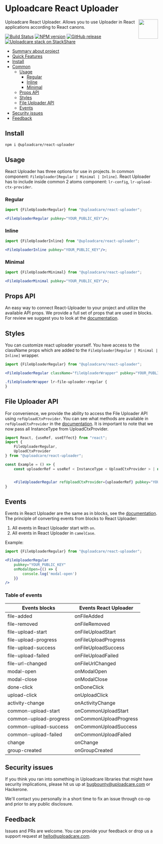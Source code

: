 # Uploadcare React Uploader

<a href="https://uploadcare.com/?utm_source=github&utm_campaign=uploadcare-js-api-clients">
    <img align="right" width="64" height="64"
      src="https://ucarecdn.com/edfdf045-34c0-4087-bbdd-e3834921f890/userpiccircletransparent.svg"
      alt="">
</a>

Uploadcare React Uploader. Allows you to use Uploader in React applications according to React canons.

[![Build Status][badge-build]][build-url]
[![NPM version][npm-img]][npm-url]
[![GitHub release][badge-release-img]][badge-release-url]
[![Uploadcare stack on StackShare][badge-stack-img]][badge-stack-url]

* [Summary about project](#summary-about-project)
* [Quick Features](#quick-features)
* [Install](#install)
* [Common](#common)
    * [Usage](#usage)
        * [Regular](#regular)
        * [Inline](#inline)
        * [Minimal](#minimal)
    * [Props API](#props-api)
    * [Styles](#styles)
    * [File Uploader API](#file-uploader-api)
    * [Events](#events)
* [Security issues](#security-issues)
* [Feedback](#feedback)

## Install

```bash
npm i @uploadcare/react-uploader
```

## Usage

React Uploader has three options for use in projects.
In common component: `FileUploader[Regular | Minimal | Inline]`.
React Uploader has to include inside common 2 atoms component: `lr-config`, `lr-upload-ctx-provider`.

### Regular

```jsx
import {FileUploaderRegular} from "@uploadcare/react-uploader";

<FileUploaderRegular pubkey="YOUR_PUBLIC_KEY"/>;
```

### Inline

```jsx
import {FileUploaderInline} from "@uploadcare/react-uploader";

<FileUploaderInline pubkey="YOUR_PUBLIC_KEY"/>;
```

### Minimal

```jsx
import {FileUploaderMinimal} from "@uploadcare/react-uploader";

<FileUploaderMinimal pubkey="YOUR_PUBLIC_KEY"/>;
```

## Props API

An easy way to connect React-Uploader to your project and utilize the available API props.
We provide a full set of props that are used in blocks. For review we suggest you to look at
the [documentation](uc-docs-file-uploader-options).

## Styles

You can customize react uploader yourself.
You have access to the className props which are added to the `FileUploader[Regular | Minimal | Inline]` wrapper.

```jsx
import {FileUploaderRegular} from "@uploadcare/react-uploader";

<FileUploaderRegular className="fileUploaderWrapper" pubkey="YOUR_PUBLIC_KEY"/>;
```

```css
.fileUploaderWrapper lr-file-uploader-regular {
}
```

## File Uploader API

For convenience, we provide the ability to access the File Uploader API using `refUploadCtxProvider`.
You can see what methods are available in `refUploadCtxProvider` in the [documentation][uc-docs-file-uploader-api].
It is important to note that we now pass all InstanceType from UploadCtxProvider.

```jsx
import React, {useRef, useEffect} from "react";
import {
    FileUploaderRegular,
    UploadCtxProvider
} from "@uploadcare/react-uploader";

const Example = () => {
    const uploaderRef = useRef < InstanceType < UploadCtxProvider > | null > (null);


    <FileUploaderRegular refUploadCtxProvider={uploaderRef} pubkey="YOUR_PUBLIC_KEY"/>;
}
```

## Events

Events in React Uploader are the same as in blocks, see the [documentation][uc-docs-events].
The principle of converting events from blocks to React Uploader:

1. All events in React Uploader start with `on`.
2. All events in React Uploader in `camelCase`.

Example:

```jsx
import {FileUploaderRegular} from "@uploadcare/react-uploader";

<FileUploaderRegular
    pubkey="YOUR_PUBLIC_KEY"
    onModalOpen={() => {
        console.log('modal-open')
    }}
/>
```

### Table of events

| Events blocks          | Events React Uploader  |
|------------------------|------------------------|
| file-added             | onFileAdded            |
| file-removed           | onFileRemoved          |
| file-upload-start      | onFileUploadStart      |
| file-upload-progress   | onFileUploadProgress   |
| file-upload-success    | onFileUploadSuccess    |
| file-upload-failed     | onFileUploadFailed     |
| file-url-changed       | onFileUrlChanged       |
| modal-open             | onModalOpen            |
| modal-close            | onModalClose           |
| done-click             | onDoneClick            |
| upload-click           | onUploadClick          |
| activity-change        | onActivityChange       |
| common-upload-start    | onCommonUploadStart    |
| common-upload-progress | onCommonUploadProgress |
| common-upload-success  | onCommonUploadSuccess  |
| common-upload-failed   | onCommonUploadFailed   |
| change                 | onChange               |
| group-created          | onGroupCreated         |

## Security issues

If you think you ran into something in Uploadcare libraries that might have
security implications, please hit us up at
[bugbounty@uploadcare.com][uc-email-bounty] or Hackerone.

We'll contact you personally in a short time to fix an issue through co-op and
prior to any public disclosure.

## Feedback

Issues and PRs are welcome. You can provide your feedback or drop us a support
request at [hello@uploadcare.com][uc-email-hello].

[uc-email-bounty]: mailto:bugbounty@uploadcare.com

[uc-email-hello]: mailto:hello@uploadcare.com

[badge-stack-img]: https://img.shields.io/badge/tech-stack-0690fa.svg?style=flat

[badge-stack-url]: https://stackshare.io/uploadcare/stacks/

[badge-release-img]: https://img.shields.io/github/release/uploadcare/react-components.svg

[badge-release-url]: https://github.com/uploadcare/react-components/releases

[npm-img]: http://img.shields.io/npm/v/@uploadcare/react-uploader.svg

[npm-url]: https://www.npmjs.com/package/@uploadcare/react-uploader

[badge-build]: https://github.com/uploadcare/react-components/actions/workflows/checks.yml/badge.svg

[build-url]: https://github.com/uploadcare/react-components/actions/workflows/checks.yml

[uc-docs-events]: https://uploadcare.com/docs/file-uploader/events/

[uc-docs-file-uploader-api]: https://uploadcare.com/docs/file-uploader/api

[uc-docs-file-uploader-options]: https://uploadcare.com/docs/file-uploader/options/

